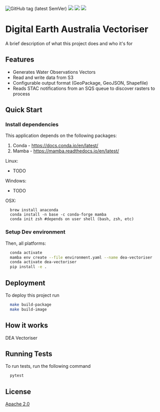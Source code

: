 
![GitHub tag (latest SemVer)](https://img.shields.io/github/v/tag/GeoscienceAustralia/dea-vectoriser?label=latest%20version)
[![](https://img.shields.io/codecov/c/github/GeoscienceAustralia/dea-vectoriser)](https://codecov.io/gh/GeoscienceAustralia/dea-vectoriser)
[![](https://img.shields.io/docker/image-size/geoscienceaustralia/dea-vectoriser)](https://hub.docker.com/r/geoscienceaustralia/dea-vectoriser)
[![](https://img.shields.io/docker/v/geoscienceaustralia/dea-vectoriser)](https://hub.docker.com/r/geoscienceaustralia/dea-vectoriser)

# Digital Earth Australia Vectoriser

A brief description of what this project does and who it's for


## Features

- Generates Water Observations Vectors
- Read and write data from S3
- Configurable output format (GeoPackage, GeoJSON, Shapefile)
- Reads STAC notifications from an SQS queue to discover rasters to process

## Quick Start

### Install dependencies
This application depends on the following packages:
1. Conda - https://docs.conda.io/en/latest/
1. Mamba - https://mamba.readthedocs.io/en/latest/

Linux:
- TODO

Windows:
- TODO

OSX:
```
  brew install anaconda
  conda install -n base -c conda-forge mamba
  conda init zsh #depends on user shell (bash, zsh, etc)
```

### Setup Dev environment
Then, all platforms:

``` bash
  conda activate
  mamba env create --file environment.yaml --name dea-vectoriser
  conda activate dea-vectoriser
  pip install -e .
```

## Deployment



To deploy this project run

```bash
  make build-package
  make build-image
```

## How it works

DEA Vectoriser

  

  
## Running Tests

To run tests, run the following command

```bash
  pytest
```

  
## License

[Apache 2.0](https://choosealicense.com/licenses/apache-2.0/)

  
